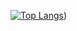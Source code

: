 [![Top Langs](https://github-readme-stats.vercel.app/api/top-langs/?username=BreezeBM&hide=css,html)](https://github.com/anuraghazra/github-readme-stats))
